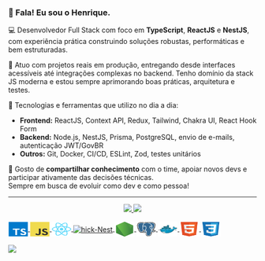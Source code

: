 ### 👋 Fala! Eu sou o Henrique.

💻 Desenvolvedor Full Stack com foco em **TypeScript**, **ReactJS** e **NestJS**, com experiência prática construindo soluções robustas, performáticas e bem estruturadas.

🚀 Atuo com projetos reais em produção, entregando desde interfaces acessíveis até integrações complexas no backend. Tenho domínio da stack JS moderna e estou sempre aprimorando boas práticas, arquitetura e testes.

🎯 Tecnologias e ferramentas que utilizo no dia a dia:
- **Frontend:** ReactJS, Context API, Redux, Tailwind, Chakra UI, React Hook Form
- **Backend:** Node.js, NestJS, Prisma, PostgreSQL, envio de e-mails, autenticação JWT/GovBR
- **Outros:** Git, Docker, CI/CD, ESLint, Zod, testes unitários

🧠 Gosto de **compartilhar conhecimento** com o time, apoiar novos devs e participar ativamente das decisões técnicas.  
Sempre em busca de evoluir como dev e como pessoa!

---

<div align="center">
  <a href="https://github.com/HickDpaula">
  <img height="180em" src="https://github-readme-stats.vercel.app/api?username=HickDpaula&show_icons=true&theme=dracula&include_all_commits=true&count_private=true"/>
  <img height="180em" src="https://github-readme-stats.vercel.app/api/top-langs/?username=HickDpaula&layout=compact&langs_count=7&theme=dracula"/>
</div>

<div style="display: inline_block"><br>
  <img align="center" alt="hick-Ts" height="30" width="40" src="https://raw.githubusercontent.com/devicons/devicon/master/icons/typescript/typescript-plain.svg">
  <img align="center" alt="hick-Js" height="30" width="40" src="https://raw.githubusercontent.com/devicons/devicon/master/icons/javascript/javascript-original.svg">
  <img align="center" alt="hick-React" height="30" width="40" src="https://raw.githubusercontent.com/devicons/devicon/master/icons/react/react-original.svg">
  <img align="center" alt="hick-Nest" height="30" width="30" src="https://nestjs.com/img/logo-small.svg" />
  <img align="center" alt="hick-Node" height="30" width="40" src="https://raw.githubusercontent.com/devicons/devicon/master/icons/nodejs/nodejs-original.svg">
  <img align="center" alt="hick-Postgres" height="30" width="40" src="https://raw.githubusercontent.com/devicons/devicon/master/icons/postgresql/postgresql-original.svg">
  <img align="center" alt="hick-Docker" height="30" width="40" src="https://raw.githubusercontent.com/devicons/devicon/master/icons/docker/docker-original.svg">
  <img align="center" alt="hick-HTML" height="30" width="40" src="https://raw.githubusercontent.com/devicons/devicon/master/icons/html5/html5-original.svg">
  <img align="center" alt="hick-CSS" height="30" width="40" src="https://raw.githubusercontent.com/devicons/devicon/master/icons/css3/css3-original.svg">
</div>

<br>

<div>
  <a href="https://www.linkedin.com/in/henrique-santos-d-paula/" target="_blank">
    <img src="https://img.shields.io/badge/-LinkedIn-%230077B5?style=for-the-badge&logo=linkedin&logoColor=white" target="_blank">
  </a>   
</div>
